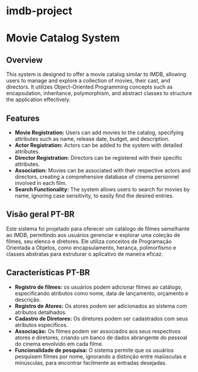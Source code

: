 # imdb-project

# Movie Catalog System

## Overview

This system is designed to offer a movie catalog similar to IMDB, allowing users to manage and explore a collection of movies, their cast, and directors. It utilizes Object-Oriented Programming concepts such as encapsulation, inheritance, polymorphism, and abstract classes to structure the application effectively.

## Features

- **Movie Registration:** Users can add movies to the catalog, specifying attributes such as name, release date, budget, and description.
- **Actor Registration:** Actors can be added to the system with detailed attributes.
- **Director Registration:** Directors can be registered with their specific attributes.
- **Association:** Movies can be associated with their respective actors and directors, creating a comprehensive database of cinema personnel involved in each film.
- **Search Functionality:** The system allows users to search for movies by name, ignoring case sensitivity, to easily find the desired entries.

## Visão geral PT-BR

Este sistema foi projetado para oferecer um catálogo de filmes semelhante ao IMDB, permitindo aos usuários gerenciar e explorar uma coleção de filmes, seu elenco e diretores. Ele utiliza conceitos de Programação Orientada a Objetos, como encapsulamento, herança, polimorfismo e classes abstratas para estruturar o aplicativo de maneira eficaz.

## Características PT-BR

- **Registro de filmes:** os usuários podem adicionar filmes ao catálogo, especificando atributos como nome, data de lançamento, orçamento e descrição.
- **Registro de Atores:** Os atores podem ser adicionados ao sistema com atributos detalhados.
- **Cadastro de Diretores:** Os diretores podem ser cadastrados com seus atributos específicos.
- **Associação:** Os filmes podem ser associados aos seus respectivos atores e diretores, criando um banco de dados abrangente do pessoal do cinema envolvido em cada filme.
- **Funcionalidade de pesquisa:** O sistema permite que os usuários pesquisem filmes por nome, ignorando a distinção entre maiúsculas e minúsculas, para encontrar facilmente as entradas desejadas.
